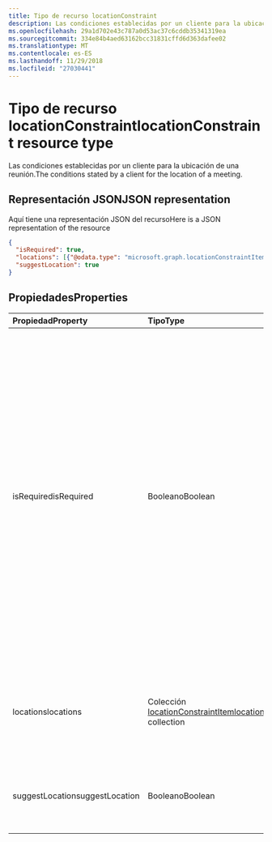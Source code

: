 ```yaml
---
title: Tipo de recurso locationConstraint
description: Las condiciones establecidas por un cliente para la ubicación de una reunión.
ms.openlocfilehash: 29a1d702e43c787a0d53ac37c6cddb35341319ea
ms.sourcegitcommit: 334e84b4aed63162bcc31831cffd6d363dafee02
ms.translationtype: MT
ms.contentlocale: es-ES
ms.lasthandoff: 11/29/2018
ms.locfileid: "27030441"
---
```

# <a name="locationconstraint-resource-type"></a><span data-ttu-id="e64d5-103">Tipo de recurso locationConstraint</span><span class="sxs-lookup"><span data-stu-id="e64d5-103">locationConstraint resource type</span></span>

<span data-ttu-id="e64d5-104">Las condiciones establecidas por un cliente para la ubicación de una reunión.</span><span class="sxs-lookup"><span data-stu-id="e64d5-104">The conditions stated by a client for the location of a meeting.</span></span>

## <a name="json-representation"></a><span data-ttu-id="e64d5-105">Representación JSON</span><span class="sxs-lookup"><span data-stu-id="e64d5-105">JSON representation</span></span>

<span data-ttu-id="e64d5-106">Aquí tiene una representación JSON del recurso</span><span class="sxs-lookup"><span data-stu-id="e64d5-106">Here is a JSON representation of the resource</span></span>

<!-- {
  "blockType": "resource",
  "optionalProperties": [

  ],
  "@odata.type": "microsoft.graph.locationConstraint"
}-->

```json
{
  "isRequired": true,
  "locations": [{"@odata.type": "microsoft.graph.locationConstraintItem"}],
  "suggestLocation": true
}

```
## <a name="properties"></a><span data-ttu-id="e64d5-107">Propiedades</span><span class="sxs-lookup"><span data-stu-id="e64d5-107">Properties</span></span>
| <span data-ttu-id="e64d5-108">Propiedad</span><span class="sxs-lookup"><span data-stu-id="e64d5-108">Property</span></span>     | <span data-ttu-id="e64d5-109">Tipo</span><span class="sxs-lookup"><span data-stu-id="e64d5-109">Type</span></span>   |<span data-ttu-id="e64d5-110">Descripción</span><span class="sxs-lookup"><span data-stu-id="e64d5-110">Description</span></span>|
|:---------------|:--------|:----------|
|<span data-ttu-id="e64d5-111">isRequired</span><span class="sxs-lookup"><span data-stu-id="e64d5-111">isRequired</span></span>|<span data-ttu-id="e64d5-112">Booleano</span><span class="sxs-lookup"><span data-stu-id="e64d5-112">Boolean</span></span>|<span data-ttu-id="e64d5-p101">El cliente solicita que el servicio incluya en la respuesta una ubicación para la reunión. Si esto es verdadero y todos los recursos están ocupados, [findMeetingTimes](../api/user-findmeetingtimes.md) no devolverá ninguna sugerencia de fecha de reunión. Si esto es falso y todos los recursos están ocupados, **findMeetingTimes** buscará igual fechas de reunión sin ubicación.</span><span class="sxs-lookup"><span data-stu-id="e64d5-p101">The client requests the service to include in the response a meeting location for the meeting. If this is true and all the resources are busy, [findMeetingTimes](../api/user-findmeetingtimes.md) will not return any meeting time suggestions. If this is false and all the resources are busy, **findMeetingTimes** would still look for meeting times without locations.</span></span> |
|<span data-ttu-id="e64d5-116">locations</span><span class="sxs-lookup"><span data-stu-id="e64d5-116">locations</span></span>|<span data-ttu-id="e64d5-117">Colección [locationConstraintItem](locationconstraintitem.md)</span><span class="sxs-lookup"><span data-stu-id="e64d5-117">[locationConstraintItem](locationconstraintitem.md) collection</span></span>|<span data-ttu-id="e64d5-118">Información de restricciones para una o más ubicaciones que el cliente solicita para la reunión.</span><span class="sxs-lookup"><span data-stu-id="e64d5-118">Constraint information for one or more locations that the client requests for the meeting.</span></span>|
|<span data-ttu-id="e64d5-119">suggestLocation</span><span class="sxs-lookup"><span data-stu-id="e64d5-119">suggestLocation</span></span>|<span data-ttu-id="e64d5-120">Booleano</span><span class="sxs-lookup"><span data-stu-id="e64d5-120">Boolean</span></span>|<span data-ttu-id="e64d5-121">El cliente solicita al servicio que sugiera una o más ubicaciones de reunión.</span><span class="sxs-lookup"><span data-stu-id="e64d5-121">The client requests the service to suggest one or more meeting locations.</span></span>|

<!-- uuid: 8fcb5dbc-d5aa-4681-8e31-b001d5168d79
2015-10-25 14:57:30 UTC -->
<!-- {
  "type": "#page.annotation",
  "description": "locationConstraint resource",
  "keywords": "",
  "section": "documentation",
  "tocPath": ""
}-->